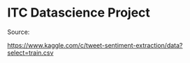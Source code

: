 # ITC Datascience Project

Source:

https://www.kaggle.com/c/tweet-sentiment-extraction/data?select=train.csv
